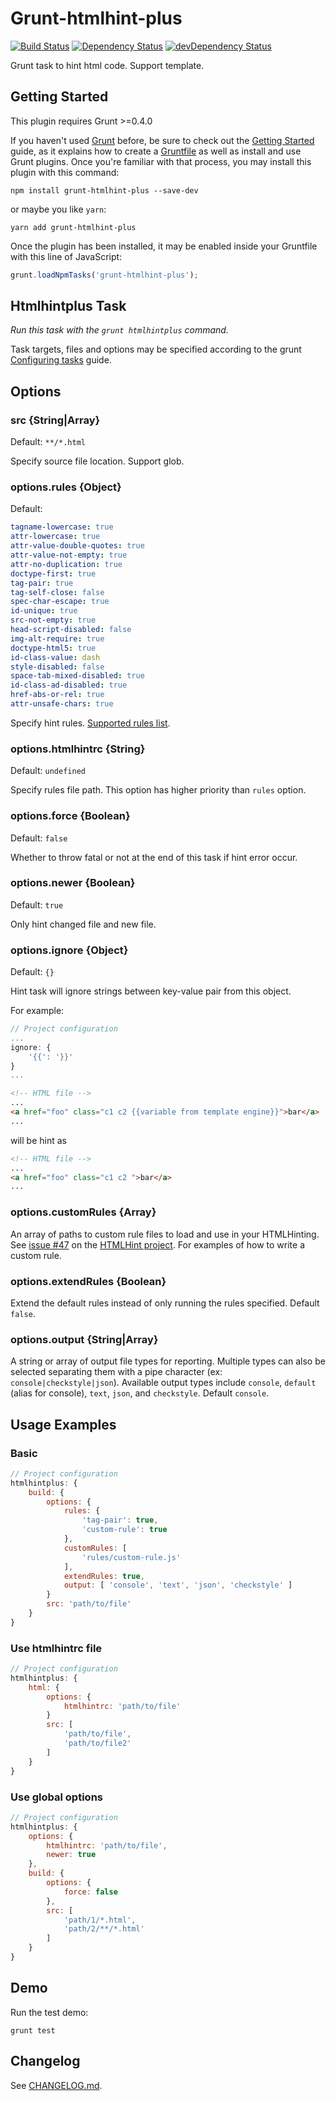 # Grunt-htmlhint-plus

[![Build Status](https://travis-ci.org/poppinlp/grunt-htmlhint-plus.png?branch=master)](https://travis-ci.org/poppinlp/grunt-htmlhint-plus)
[![Dependency Status](https://david-dm.org/poppinlp/grunt-htmlhint-plus.svg)](https://david-dm.org/poppinlp/grunt-htmlhint-plus)
[![devDependency Status](https://david-dm.org/poppinlp/grunt-htmlhint-plus/dev-status.svg)](https://david-dm.org/poppinlp/grunt-htmlhint-plus#info=devDependencies)

Grunt task to hint html code. Support template.

## Getting Started

This plugin requires Grunt >=0.4.0

If you haven't used [Grunt](http://gruntjs.com/) before, be sure to check out the [Getting Started](http://gruntjs.com/getting-started) guide, as it explains how to create a [Gruntfile](http://gruntjs.com/sample-gruntfile) as well as install and use Grunt plugins. Once you're familiar with that process, you may install this plugin with this command:

```shell
npm install grunt-htmlhint-plus --save-dev
```

or maybe you like `yarn`:

```shell
yarn add grunt-htmlhint-plus
```

Once the plugin has been installed, it may be enabled inside your Gruntfile with this line of JavaScript:

```js
grunt.loadNpmTasks('grunt-htmlhint-plus');
```

## Htmlhintplus Task

_Run this task with the `grunt htmlhintplus` command._

Task targets, files and options may be specified according to the grunt [Configuring tasks](http://gruntjs.com/configuring-tasks) guide.

## Options

### src {String|Array}

Default: `**/*.html`

Specify source file location. Support glob.

### options.rules {Object}

Default:
```yml
tagname-lowercase: true
attr-lowercase: true
attr-value-double-quotes: true
attr-value-not-empty: true
attr-no-duplication: true
doctype-first: true
tag-pair: true
tag-self-close: false
spec-char-escape: true
id-unique: true
src-not-empty: true
head-script-disabled: false
img-alt-require: true
doctype-html5: true
id-class-value: dash
style-disabled: false
space-tab-mixed-disabled: true
id-class-ad-disabled: true
href-abs-or-rel: true
attr-unsafe-chars: true
```

Specify hint rules. [Supported rules list](https://github.com/yaniswang/HTMLHint/wiki/Rules).

### options.htmlhintrc {String}

Default: `undefined`

Specify rules file path. This option has higher priority than `rules` option.

### options.force {Boolean}

Default: `false`

Whether to throw fatal or not at the end of this task if hint error occur.

### options.newer {Boolean}

Default: `true`

Only hint changed file and new file.

### options.ignore {Object}

Default: `{}`

Hint task will ignore strings between key-value pair from this object.

For example:

```js
// Project configuration
...
ignore: {
	'{{': '}}'
}
...
```

```html
<!-- HTML file -->
...
<a href="foo" class="c1 c2 {{variable from template engine}}">bar</a>
...
```

will be hint as

```html
<!-- HTML file -->
...
<a href="foo" class="c1 c2 ">bar</a>
...
```

### options.customRules {Array}

An array of paths to custom rule files to load and use in your HTMLHinting. See [issue #47](https://github.com/yaniswang/HTMLHint/issues/47) on the [HTMLHint project](https://github.com/yaniswang/HTMLHint). For examples of how to write a custom rule.

### options.extendRules {Boolean}

Extend the default rules instead of only running the rules specified. Default `false`.

### options.output {String|Array}

A string or array of output file types for reporting. Multiple types can also be selected separating them with a pipe character (ex: `console|checkstyle|json`). Available output types include `console`, `default` (alias for console), `text`, `json`, and `checkstyle`. Default `console`.

## Usage Examples

### Basic

```js
// Project configuration
htmlhintplus: {
    build: {
        options: {
            rules: {
                'tag-pair': true,
                'custom-rule': true
            },
            customRules: [
                'rules/custom-rule.js'
            ],
            extendRules: true,
            output: [ 'console', 'text', 'json', 'checkstyle' ]
        }
        src: 'path/to/file'
    }
}
```

### Use htmlhintrc file

```js
// Project configuration
htmlhintplus: {
    html: {
        options: {
            htmlhintrc: 'path/to/file'
        }
        src: [
            'path/to/file',
            'path/to/file2'
        ]
    }
}
```

### Use global options

```js
// Project configuration
htmlhintplus: {
    options: {
        htmlhintrc: 'path/to/file',
        newer: true
    },
    build: {
        options: {
            force: false
        },
        src: [
            'path/1/*.html',
            'path/2/**/*.html'
        ]
    }
}
```

## Demo

Run the test demo:

```shell
grunt test
```

## Changelog

See [CHANGELOG.md](https://github.com/poppinlp/grunt-htmlhint-plus/blob/master/CHANGELOG.md).